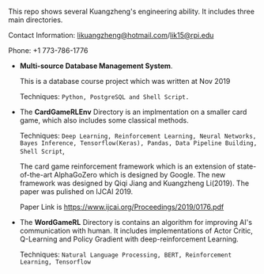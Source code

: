 This repo shows several Kuangzheng's engineering ability. It includes three main directories.

Contact Information: likuangzheng@hotmail.com/lik15@rpi.edu

Phone: +1 773-786-1776 

+ **Multi-source Database Management System**. 

  This is a database course project which was written at Nov 2019

  Techniques: `Python, PostgreSQL and Shell Script.`

+ The **CardGameRLEnv** Directory is an implmentation on a smaller card game, which also includes some classical methods.

  Techniques: `Deep Learning, Reinforcement Learning, Neural Networks, Bayes Inference, Tensorflow(Keras), Pandas, Data Pipeline Building, Shell Script`,

  The card game reinforcement framework which is an extension of state-of-the-art AlphaGoZero which is designed by Google. The new framework was designed by Qiqi Jiang and Kuangzheng Li(2019). The paper was pulished on IJCAI 2019. 

  Paper Link is https://www.ijcai.org/Proceedings/2019/0176.pdf

+ The **WordGameRL** Directory is contains an algorithm for improving AI's communication with human. It includes implementations of  Actor Critic, Q-Learning and Policy Gradient  with deep-reinforcement Learning.

  Techniques: `Natural Language Processing, BERT, Reinforcement Learning, Tensorflow`
